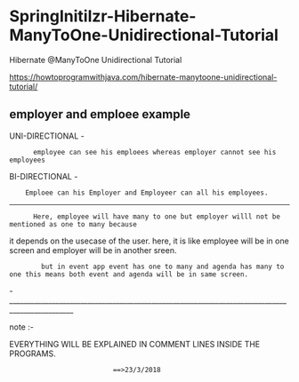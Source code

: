 # SpringInitilzr-Hibernate-ManyToOne-Unidirectional-Tutorial



Hibernate @ManyToOne Unidirectional Tutorial

https://howtoprogramwithjava.com/hibernate-manytoone-unidirectional-tutorial/



employer and emploee example
--------------------------------------------------------------


UNI-DIRECTIONAL -
  
          employee can see his emploees whereas employer cannot see his employees
          
 BI-DIRECTIONAL -
     
        Emploee can his Employer and Employeer can all his employees.
        
   --------------------------------------------------------------------
   
          Here, employee will have many to one but employer willl not be mentioned as one to many because 
it depends on the usecase of the user. here, it is like employee will be in one screen and employer will be in another sreen.

            but in event app event has one to many and agenda has many to one this means both event and agenda will be in same screen.
   
         
-________________________________________________________________________________________________

note :-

EVERYTHING WILL BE EXPLAINED IN COMMENT LINES INSIDE THE PROGRAMS.




                              ==>23/3/2018
